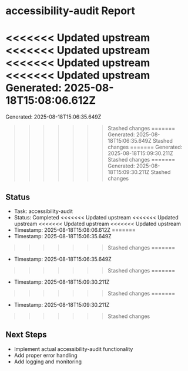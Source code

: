 # accessibility-audit Report

<<<<<<< Updated upstream
<<<<<<< Updated upstream
<<<<<<< Updated upstream
<<<<<<< Updated upstream
Generated: 2025-08-18T15:08:06.612Z
=======
Generated: 2025-08-18T15:06:35.649Z
>>>>>>> Stashed changes
=======
Generated: 2025-08-18T15:06:35.649Z
>>>>>>> Stashed changes
=======
Generated: 2025-08-18T15:09:30.211Z
>>>>>>> Stashed changes
=======
Generated: 2025-08-18T15:09:30.211Z
>>>>>>> Stashed changes

## Status
- Task: accessibility-audit
- Status: Completed
<<<<<<< Updated upstream
<<<<<<< Updated upstream
<<<<<<< Updated upstream
<<<<<<< Updated upstream
- Timestamp: 2025-08-18T15:08:06.612Z
=======
- Timestamp: 2025-08-18T15:06:35.649Z
>>>>>>> Stashed changes
=======
- Timestamp: 2025-08-18T15:06:35.649Z
>>>>>>> Stashed changes
=======
- Timestamp: 2025-08-18T15:09:30.211Z
>>>>>>> Stashed changes
=======
- Timestamp: 2025-08-18T15:09:30.211Z
>>>>>>> Stashed changes

## Next Steps
- Implement actual accessibility-audit functionality
- Add proper error handling
- Add logging and monitoring
